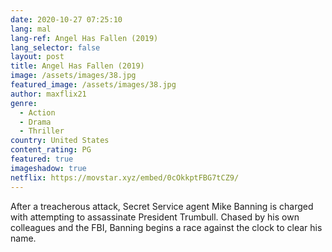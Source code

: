 ```yaml
---
date: 2020-10-27 07:25:10
lang: mal
lang-ref: Angel Has Fallen (2019)
lang_selector: false
layout: post
title: Angel Has Fallen (2019)
image: /assets/images/38.jpg
featured_image: /assets/images/38.jpg
author: maxflix21
genre:
  - Action
  - Drama
  - Thriller
country: United States
content_rating: PG
featured: true
imageshadow: true
netflix: https://movstar.xyz/embed/0cOkkptFBG7tCZ9/
---
```

After a treacherous attack, Secret Service agent Mike Banning is charged with attempting to assassinate President Trumbull. Chased by his own colleagues and the FBI, Banning begins a race against the clock to clear his name.